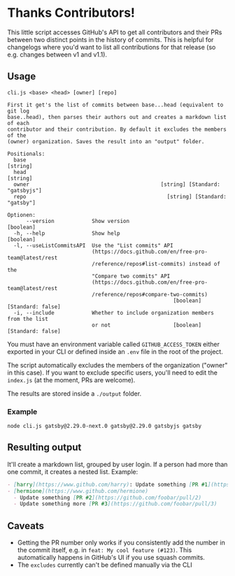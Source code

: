 # Thanks Contributors!

This little script accesses GitHub's API to get all contributors and their PRs between two distinct points in the history of commits. This is helpful for changelogs where you'd want to list all contributions for that release (so e.g. changes between v1 and v1.1).

## Usage

```shell
cli.js <base> <head> [owner] [repo]

First it get's the list of commits between base...head (equivalent to git log
base..head), then parses their authors out and creates a markdown list of each
contributor and their contribution. By default it excludes the members of the
(owner) organization. Saves the result into an "output" folder.

Positionals:
  base                                                                  [string]
  head                                                                  [string]
  owner                                          [string] [Standard: "gatsbyjs"]
  repo                                             [string] [Standard: "gatsby"]

Optionen:
      --version            Show version                                [boolean]
  -h, --help               Show help                                   [boolean]
  -l, --useListCommitsAPI  Use the "List commits" API
                           (https://docs.github.com/en/free-pro-team@latest/rest
                           /reference/repos#list-commits) instead of the
                           "Compare two commits" API
                           (https://docs.github.com/en/free-pro-team@latest/rest
                           /reference/repos#compare-two-commits)
                                                     [boolean] [Standard: false]
  -i, --include            Whether to include organization members from the list
                           or not                    [boolean] [Standard: false]
```

You must have an environment variable called `GITHUB_ACCESS_TOKEN` either exported in your CLI or defined inside an `.env` file in the root of the project.

The script automatically excludes the members of the organization ("owner" in this case). If you want to exclude specific users, you'll need to edit the `index.js` (at the moment, PRs are welcome).

The results are stored inside a `./output` folder.

### Example

```shell
node cli.js gatsby@2.29.0-next.0 gatsby@2.29.0 gatsbyjs gatsby
```

## Resulting output

It'll create a markdown list, grouped by user login. If a person had more than one commit, it creates a nested list. Example:

```md
- [harry](https://www.github.com/harry): Update something [PR #1](https://github.com/foobar/pull/1)
- [hermione](https://www.github.com/hermione)
  - Update something [PR #2](https://github.com/foobar/pull/2)
  - Update something more [PR #3](https://github.com/foobar/pull/3)
```

## Caveats

- Getting the PR number only works if you consistently add the number in the commit itself, e.g. in `feat: My cool feature (#123)`. This automatically happens in GitHub's UI if you use squash commits.
- The `excludes` currently can't be defined manually via the CLI
